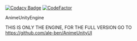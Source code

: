 [![Codacy Badge](https://app.codacy.com/project/badge/Grade/d7a27a9c98cb477887b11a79ea829a4e)](https://www.codacy.com/manual/ale-ben/AnimeUnityEngine?utm_source=github.com&amp;utm_medium=referral&amp;utm_content=ale-ben/AnimeUnityEngine&amp;utm_campaign=Badge_Grade)
[![CodeFactor](https://www.codefactor.io/repository/github/ale-ben/animeunityengine/badge)](https://www.codefactor.io/repository/github/ale-ben/animeunityengine)

AnimeUnityEngine

THIS IS ONLY THE ENGINE, FOR THE FULL VERSION GO TO https://github.com/ale-ben/AnimeUnityUI
